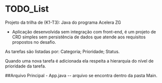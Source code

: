 # TODO_List
Projeto da trilha de (K1-T3): Java do programa Acelera ZG
- Aplicação desenvolvida sem integração com front-end, é um projeto de CRD simples sem persistência de dados que atende aos requisitos propostos no desafio.

As tarefas são listadas por:
Categoria;
Prioridade;
Status.

Quando uma nova tarefa é adicionada ela respeita a hierarquia do nível de prioridade da tarefa.


##Arquivo Principal - App.java 
  -- arquivo se encontra dentro da pasta Main.
